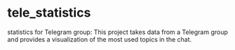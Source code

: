# tele_statistics
statistics for Telegram group: This project takes data from a Telegram group and provides a visualization of the most used topics in the chat. 
